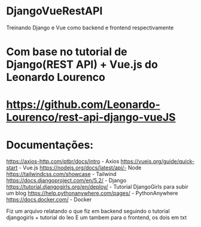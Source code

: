 # DjangoVueRestAPI
Treinando Django e Vue como backend e frontend respectivamente

# Com base no tutorial de Django(REST API) + Vue.js do Leonardo Lourenco
# https://github.com/Leonardo-Lourenco/rest-api-django-vueJS

# Documentações:

https://axios-http.com/ptbr/docs/intro - Axios
https://vuejs.org/guide/quick-start - Vue.js
https://nodejs.org/docs/latest/api/- Node
https://tailwindcss.com/showcase - Tailwind
https://docs.djangoproject.com/en/5.2/ - Django
https://tutorial.djangogirls.org/en/deploy/ - Tutorial DjangoGirls para subir um blog
https://help.pythonanywhere.com/pages/ - PythonAnywhere
https://docs.docker.com/ - Docker

Fiz um arquivo relatando o que fiz em backend seguindo o tutorial djangogirls + tutorial do leo
E um tambem para o frontend, os dois em txt